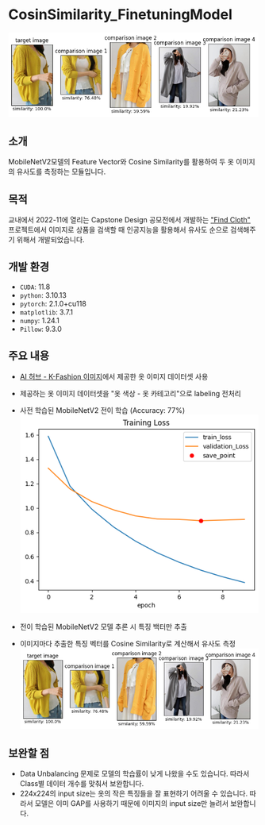 # CosinSimilarity_FinetuningModel   
![](results/output.png)

## 소개   
MobileNetV2모델의 Feature Vector와 Cosine Similarity를 활용하여 두 옷 이미지의 유사도를 측정하는 모듈입니다.   

## 목적
교내에서 2022-11에 열리는 Capstone Design 공모전에서 개발하는 ["Find Cloth"](https://github.com/HYLogs/cloth_finder_socketServer) 프로젝트에서 이미지로 상품을 검색할 때 인공지능을 활용해서 유사도 순으로 검색해주기 위해서 개발되었습니다.   

## 개발 환경
- `CUDA`: 11.8
- `python`: 3.10.13
- `pytorch`: 2.1.0+cu118
- `matplotlib`: 3.7.1
- `numpy`: 1.24.1
- `Pillow`: 9.3.0

## 주요 내용
- [AI 허브 - K-Fashion 이미지](https://www.aihub.or.kr/aihubdata/data/view.do?currMenu=115&topMenu=100&aihubDataSe=data&dataSetSn=51)에서 제공한 옷 이미지 데이터셋 사용
- 제공하는 옷 이미지 데이터셋을 "옷 색상 - 옷 카테고리"으로 labeling 전처리
- 사전 학습된 MobileNetV2 전이 학습 (Accuracy: 77%)   
![](results/trainLoss.png)   

- 전이 학습된 MobileNetV2 모델 추론 시 특징 백터만 추출
- 이미지마다 추출한 특징 벡터를 Cosine Similarity로 계산해서 유사도 측정
![](results/output.png)

## 보완할 점
- Data Unbalancing 문제로 모델의 학습률이 낮게 나왔을 수도 있습니다. 따라서 Class별 데이터 개수를 맞춰서 보완합니다.
- 224x224의 input size는 옷의 작은 특징들을 잘 표현하기 어려울 수 있습니다. 따라서 모델은 이미 GAP를 사용하기 때문에 이미지의 input size만 늘려서 보완합니다.